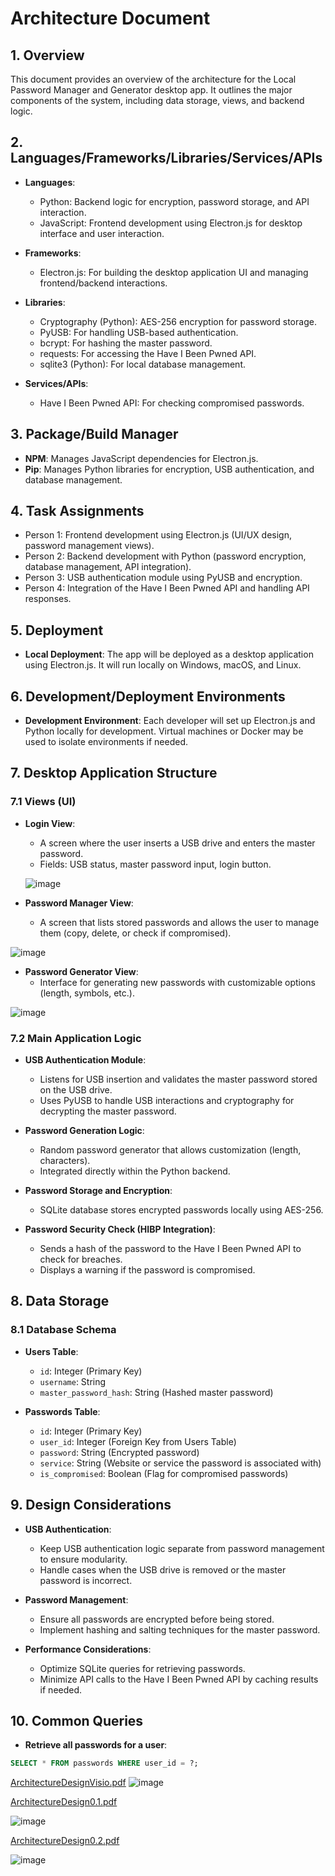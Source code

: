 # Architecture Document

## 1. Overview
This document provides an overview of the architecture for the Local Password Manager and Generator desktop app.
It outlines the major components of the system, including data storage, views, and backend logic.

## 2. Languages/Frameworks/Libraries/Services/APIs
- **Languages**:
  - Python: Backend logic for encryption, password storage, and API interaction.
  - JavaScript: Frontend development using Electron.js for desktop interface and user interaction.

- **Frameworks**:
  - Electron.js: For building the desktop application UI and managing frontend/backend interactions.

- **Libraries**:
  - Cryptography (Python): AES-256 encryption for password storage.
  - PyUSB: For handling USB-based authentication.
  - bcrypt: For hashing the master password.
  - requests: For accessing the Have I Been Pwned API.
  - sqlite3 (Python): For local database management.

- **Services/APIs**:
  - Have I Been Pwned API: For checking compromised passwords.

## 3. Package/Build Manager
- **NPM**: Manages JavaScript dependencies for Electron.js.
- **Pip**: Manages Python libraries for encryption, USB authentication, and database management.

## 4. Task Assignments
- Person 1: Frontend development using Electron.js (UI/UX design, password management views).
- Person 2: Backend development with Python (password encryption, database management, API integration).
- Person 3: USB authentication module using PyUSB and encryption.
- Person 4: Integration of the Have I Been Pwned API and handling API responses.

## 5. Deployment
- **Local Deployment**: The app will be deployed as a desktop application using Electron.js. 
  It will run locally on Windows, macOS, and Linux.

## 6. Development/Deployment Environments
- **Development Environment**: Each developer will set up Electron.js and Python locally for development.
  Virtual machines or Docker may be used to isolate environments if needed.

## 7. Desktop Application Structure
### 7.1 Views (UI)
- **Login View**:
  - A screen where the user inserts a USB drive and enters the master password.
  - Fields: USB status, master password input, login button.
  
  ![image](https://github.com/user-attachments/assets/d871237b-870c-4c8c-adca-b3f7e08abc72)

- **Password Manager View**:
  - A screen that lists stored passwords and allows the user to manage them (copy, delete, or check if compromised).

![image](https://github.com/user-attachments/assets/6267bc36-aafc-4f68-b9e4-ca0f85f1ddd5)

- **Password Generator View**:
  - Interface for generating new passwords with customizable options (length, symbols, etc.).

![image](https://github.com/user-attachments/assets/6e1b97d6-8e5c-4186-8222-da067157905b)


### 7.2 Main Application Logic
- **USB Authentication Module**:
  - Listens for USB insertion and validates the master password stored on the USB drive.
  - Uses PyUSB to handle USB interactions and cryptography for decrypting the master password.

- **Password Generation Logic**:
  - Random password generator that allows customization (length, characters).
  - Integrated directly within the Python backend.

- **Password Storage and Encryption**:
  - SQLite database stores encrypted passwords locally using AES-256.

- **Password Security Check (HIBP Integration)**:
  - Sends a hash of the password to the Have I Been Pwned API to check for breaches.
  - Displays a warning if the password is compromised.

## 8. Data Storage
### 8.1 Database Schema
- **Users Table**:
  - `id`: Integer (Primary Key)
  - `username`: String
  - `master_password_hash`: String (Hashed master password)

- **Passwords Table**:
  - `id`: Integer (Primary Key)
  - `user_id`: Integer (Foreign Key from Users Table)
  - `password`: String (Encrypted password)
  - `service`: String (Website or service the password is associated with)
  - `is_compromised`: Boolean (Flag for compromised passwords)

## 9. Design Considerations
- **USB Authentication**:
  - Keep USB authentication logic separate from password management to ensure modularity.
  - Handle cases when the USB drive is removed or the master password is incorrect.
  
- **Password Management**:
  - Ensure all passwords are encrypted before being stored.
  - Implement hashing and salting techniques for the master password.

- **Performance Considerations**:
  - Optimize SQLite queries for retrieving passwords.
  - Minimize API calls to the Have I Been Pwned API by caching results if needed.

## 10. Common Queries
- **Retrieve all passwords for a user**:
```SQL
SELECT * FROM passwords WHERE user_id = ?;

```
[ArchitectureDesignVisio.pdf](https://github.com/user-attachments/files/17300222/ArchitectureDesignVisio.pdf)
![image](https://github.com/user-attachments/assets/f25d36f3-96ed-4b69-a2e5-1c11fd53244c)

[ArchitectureDesign0.1.pdf](https://github.com/user-attachments/files/17300268/ArchitectureDesign0.1.pdf)

![image](https://github.com/user-attachments/assets/287968b5-0a0b-4bd8-9f0e-95b679494044)

[ArchitectureDesign0.2.pdf](https://github.com/user-attachments/files/17300267/ArchitectureDesign0.2.pdf)

![image](https://github.com/user-attachments/assets/2a895385-7043-4301-8d6b-0f95d8da1fe6)




